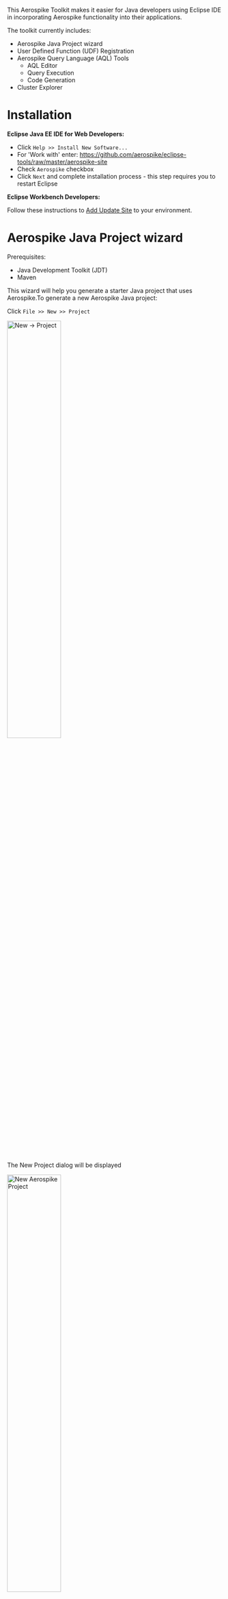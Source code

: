 This Aerospike Toolkit makes it easier for Java developers using Eclipse IDE in incorporating Aerospike functionality into their applications.

The toolkit currently includes:

* Aerospike Java Project wizard
* User Defined Function (UDF) Registration
* Aerospike Query Language (AQL) Tools
	* AQL Editor
	* Query Execution
	* Code Generation
* Cluster Explorer
	
# Installation

**Eclipse Java EE IDE for Web Developers:**

* Click `Help >> Install New Software...`
* For 'Work with' enter:  https://github.com/aerospike/eclipse-tools/raw/master/aerospike-site
* Check `Aerospike` checkbox
* Click `Next` and complete installation process - this step requires you to restart Eclipse 

**Eclipse Workbench Developers:**

Follow these instructions to [Add Update Site](http://help.eclipse.org/kepler/index.jsp?topic=/org.eclipse.platform.doc.user/tasks/tasks-127.htm) to your  environment.

# Aerospike Java Project wizard

Prerequisites:

* Java Development Toolkit (JDT)
* Maven

This wizard will help you generate a starter Java project that uses Aerospike.To generate a new Aerospike Java project:

Click `File >> New >> Project`

<img src="assets/eclipse_new_project.png" alt="New -> Project" width="50%" height="50%"/>

The New Project dialog will be displayed

<img src="assets/eclipse_new_project_dialog_aerospike.png" alt="New Aerospike Project" width="50%" height="50%"/>

Expand `Aerospike` category, then select `New Aerospike Project` and click `Next`

<img src="assets/eclipse_new_project_dialog_aerospike.png" alt="New Aerospike Project" width="50%" height="50%"/>

The New Aerospike project wizard will be displayed.

<img src="assets/eclipse_new_project_aerospike_properties.png" alt="Enter the Aerospike properties" width="50%" height="50%"/>

Where:

* **Project Name** - Name of your Eclipse project -- this will also be set as the Maven project name
* **Artifact ID** - Maven artifact ID
* **Version** - Maven version
* **Main Class** - Name of the main Java class
* **Author** - Project author in Maven POM
* **email** - Email address of the author in Maven POM
* **Seed Node** - IP address of any one of the nodes in the Aerospike cluster. This will be stored in the projects persistent properties and is used for connections to the Aerospike cluster.
* **Port** - Port used by the seed node

After filling in the properties, click `Finish`. Once the project is generated, right-click on the project in Package Explorer and update the Maven project. This will download the required Maven dependencies and rebuild the project.

<img src="assets/eclipse_update_maven.png" alt="Enter the Aerospike properties" width="50%" height="50%"/>

# User Defined Function (UDF) Registration

User Defined Functions need to be registered with the cluster before they are available for use. During development, this tool will make it easy for you to  register UDF packages with your cluster as you make frequent additions and modifications to them.

*Usage*: In Package Explorer, right-click on the Lua (.lua) file containing  UDF package. Then select `Aerospike` >> `Register UDF`

<img src="assets/eclipse_register_udf.png" alt="Figure 3" width="50%" height="50%"/>

The UDF package will be registered with the cluster configured in Aerospike properties -- see Cluster Explorer.

# Aerospike Query Language Tools
Aerospike Query Language (aql) is a SQL-like language made available for database, UDF and index management operations. AQL is easy to learn because of its similarity to SQL.

The three tools include are:

    * AQL Editor
    * Query Execution
    * Code Generation

## AQL Editor
The AQL Editor provides color syntax highlighting of the language elements and error checking when the AQL file is saved.

## Query Execution
An AQL file can be executed directlty on the cluster configured.
Right-click on the aql file and select `Aerospike` >> `Execute AQL`. The output from the cluster will be displayed in the console view.

<img src="assets/eclipse_aql_menu.png" alt="Figure 4" width="50%" height="50%"/>

## Code Generation
This tool lets you generate executable Java code from AQL statements. 

*Usage*: In Package Explorer, right-click on the AQL (.aql) file containing aql statements. Then select `Aerospike` >> `Generate Java`. A new class, with the same name as the AQL file, will be generated and stored in the `generated` folder. The location of this folder is configured in Aerospike properties -- see Cluster Explorer.

For example, this AQL code: 

```aql
select FL_DATE_BIN from bar.flights where PK = 5000
```

Generates this Java code:

```java
record = client.get(this.policy, new Key("bar", "flights", Value.get(5000)), "FL_DATE_BIN");
```

# Cluster Explorer

The Cluster Explorer lets you easily view and edit Aerospike properties pertaining to the project. These properties include cluster connection details, UDF directory where Lua (.lua) files are stored and the directory where AQL Code Generation tool will store the generated Java code.

To view the Cluster Explorer, select `Window` >> `Show View` >> `Project Explorer` and expand your project. You should see `Cluster` -- right-click on it and select `Properties` to view and edit 

*Note*: Due to Eclipse limitations, Cluster Explorer will not be visible in Package Explorer.

<img src="assets/eclipse_aerospike_properties.png" alt="Figure 1" width="50%" height="50%"/>
 
 Where:

* **Seed Node** - IP address of any one of the nodes in the Aerospike cluster. This will be stored in the projects persistent properties and is used for connections to the Aerospike cluster.
* **Port** - Port used by the seed node
* **UDF Directory** - Directory where Lua (.lua) are stored. This directory is relative to the project root. The local client will look for UDFs here.
* **Generation Directory** - Directory where the source code will be generated from AQL. This directory is relative to the project root.

The Cluster Explorer adds Aerospike specific elements to the Project Explorer tree:

<img src="assets/eclipse_cluster_explorer.png" alt="Figure 2" width="50%" height="50%"/>





